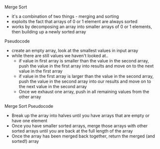 Merge Sort

- it's a combination of two things - merging and sorting
- exploits the fact that arrays of 0 or 1 element are always sorted
- works by decomposing an array into smaller arrays of 0 or 1 elements, then building up a newly sorted array

Pseudocode
- create an empty array, look at the smallest values in input array
- while there are still values we haven't looked at..
    - if value in first array is smaller than the value in the second array, push the value in the first array into results and move on to the next value in the first array
    - if value in the first array is larger than the value in the second array, push the value in the second array into our results and move on to the next value in the second array
    - Once we exhaust one array, push in all remaining values from the other array

Merge Sort Pseudocode
- Break up the array into halves until you have arrays that are empty or have one element
- Once you have smaller sorted arrays, merge those arrays with other sorted arrays until you are back at the full length of the array
- Once the array has been merged back together, return the merged (and sorted!) array